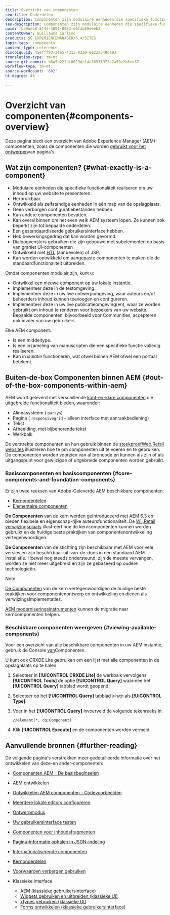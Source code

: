 ```yaml
---
title: Overzicht van componenten
seo-title: Onderdelen
description: Componenten zijn modulaire eenheden die specifieke functionaliteit realiseren om uw inhoud op uw website weer te geven
seo-description: Componenten zijn modulaire eenheden die specifieke functionaliteit realiseren om uw inhoud op uw website weer te geven
uuid: fb39aeb8-8f43-4091-8083-ebfab89e6e63
contentOwner: Guillaume Carlino
products: SG_EXPERIENCEMANAGER/6.4/SITES
topic-tags: components
content-type: reference
discoiquuid: 45efff93-2fe5-4313-83a0-0e23a540da93
translation-type: tm+mt
source-git-commit: b6a5b222bf6629dc14a16531972a2a50e2b5ed37
workflow-type: tm+mt
source-wordcount: '602'
ht-degree: 4%

---
```



# Overzicht van componenten{#components-overview}

Deze pagina biedt een overzicht van Adobe Experience Manager (AEM)-componenten, zoals de componenten die worden [gebruikt voor het ontwerpen](/help/sites-authoring/default-components-foundation.md)van pagina&#39;s.

## Wat zijn componenten? {#what-exactly-is-a-component}

* Modulaire eenheden die specifieke functionaliteit realiseren om uw inhoud op uw website te presenteren.
* Herbruikbaar.
* Ontwikkeld als zelfstandige eenheden in één map van de opslagplaats.
* Geen verborgen configuratiebestanden hebben.
* Kan andere componenten bevatten.
* Kan overal binnen om het even welk AEM systeem lopen. Ze kunnen ook beperkt zijn tot bepaalde onderdelen.
* Een gestandaardiseerde gebruikersinterface hebben.
* Heb bewerkingsgedrag dat kan worden gevormd.
* Dialoogvensters gebruiken die zijn gebouwd met subelementen op basis van graniet UI-componenten
* Ontwikkeld met [HTL](https://helpx.adobe.com/experience-manager/htl/user-guide.html) (aanbevolen) of JSP.
* Kan worden ontwikkeld om aangepaste componenten te maken die de standaardfunctionaliteit uitbreiden.

Omdat componenten modulair zijn, kunt u:

* Ontwikkel een nieuwe component op uw lokale instantie.
* Implementeer deze in de testomgeving.
* Implementeer deze in uw live ontwerpomgeving, waar auteurs en/of beheerders inhoud kunnen toevoegen en configureren.
* Implementeer deze in uw live publicatieomgeving(en), waar ze worden gebruikt om inhoud te renderen voor bezoekers van uw website. Bepaalde componenten, bijvoorbeeld voor Communities, accepteren ook invoer van uw gebruikers.

Elke AEM component:

* Is een middeltype.
* Is een inzameling van manuscripten die een specifieke functie volledig realiseren.
* Kan in *isolatie* functioneren, wat ofwel binnen AEM ofwel een portaal betekent.

## Buiten-de-box Componenten binnen AEM {#out-of-the-box-components-within-aem}

AEM wordt geleverd met verschillende [kant-en-klare componenten](/help/sites-authoring/default-components.md) die uitgebreide functionaliteit bieden, waaronder:

* Alineasysteem ( `parsys`)
* Pagina ( `responsivegrid` - alleen interface met aanraakbediening)
* Tekst
* Afbeelding, met bijbehorende tekst
* Werkbalk

De verstrekte componenten en hun gebruik binnen de [steekproefWeb.Retail websites](/help/sites-developing/we-retail.md) illustreren hoe te om componenten uit te voeren en te gebruiken. De componenten worden voorzien van al broncode en kunnen als zijn of als uitgangspunt voor gewijzigde of uitgebreide componenten worden gebruikt.

### Basiscomponenten en basiscomponenten {#core-components-and-foundation-components}

Er zijn twee reeksen van Adobe-Geleverde AEM beschikbare componenten:

* [Kernonderdelen](https://docs.adobe.com/content/help/en/experience-manager-core-components/using/introduction.html)
* [Elementaire componenten](/help/sites-authoring/default-components-foundation.md)

**De Componenten** van de kern werden geïntroduceerd met AEM 6.3 en bieden flexibele en eigenschap-rijke auteursfunctionaliteit. De [Wij.Retail verwijzingsplaats](/help/sites-developing/we-retail.md) illustreert hoe de kerncomponenten kunnen worden gebruikt en de huidige beste praktijken van componentenontwikkeling vertegenwoordigen.

**De Componenten** van de stichting zijn beschikbaar met AEM voor vele versies en zijn beschikbaar uit-van-de-doos in een standaard AEM installatie. Hoewel nog steeds ondersteund, zijn de meeste vervangen, worden ze niet meer uitgebreid en zijn ze gebaseerd op oudere technologieën.

>[!NOTE]
>
>[De Componenten](https://docs.adobe.com/content/help/en/experience-manager-core-components/using/introduction.html) van de kern vertegenwoordigen de huidige beste praktijken voor componentenontwerp en ontwikkeling en dienen als verwijzingsimplementaties.
>
>[AEM moderniseringsinstrumenten](modernization-tools.md) kunnen de migratie naar kerncomponenten helpen.

### Beschikbare componenten weergeven {#viewing-available-components}

Voor een overzicht van alle beschikbare componenten in uw AEM instantie, gebruik de Console [van](/help/sites-authoring/default-components-console.md)Componenten.

U kunt ook CRXDE Lite gebruiken om een lijst met alle componenten in de opslagplaats op te halen.

1. Selecteer in **[!UICONTROL CRXDE Lite]** de werkbalk vervolgens **[!UICONTROL Tools]** de optie **[!UICONTROL Query]** waarmee het **[!UICONTROL Query]** tabblad wordt geopend.

1. Selecteer op het **[!UICONTROL Query]** tabblad `XPath` als **[!UICONTROL Type]**.

1. Voer in het **[!UICONTROL Query]** invoerveld de volgende tekenreeks in:

   `//element(*, cq:Component)`

1. Klik **[!UICONTROL Execute]** en de componenten worden vermeld.

## Aanvullende bronnen {#further-reading}

De volgende pagina&#39;s verstrekken meer gedetailleerde informatie over het ontwikkelen van deze-en ander-componenten:

* [Componenten AEM - De basisbeginselen](/help/sites-developing/components-basics.md)
* [AEM ontwikkelen](/help/sites-developing/developing-components.md)
* [Ontwikkelen AEM componenten - Codevoorbeelden](/help/sites-developing/developing-components-samples.md)
* [Meerdere lokale editors configureren](/help/sites-developing/multiple-inplace-editors.md)
* [Ontwerpmodus](/help/sites-developing/developer-mode.md)
* [Uw gebruikersinterface testen](/help/sites-developing/hobbes.md)
* [Componenten voor inhoudsfragmenten](/help/sites-developing/components-content-fragments.md)
* [Pagina-informatie ophalen in JSON-indeling](/help/sites-developing/pageinfo.md)
* [Internationaliserende componenten](/help/sites-developing/i18n.md)
* [Kernonderdelen](https://docs.adobe.com/content/help/en/experience-manager-core-components/using/introduction.html)
* [Voorwaarden verbergen gebruiken](/help/sites-developing/hide-conditions.md)
* Klassieke interface

   * [AEM (klassieke gebruikersinterface)](/help/sites-developing/developing-components-classic.md)
   * [Widgets gebruiken en uitbreiden (klassieke UI)](/help/sites-developing/widgets.md)
   * [xtypes gebruiken (klassieke UI)](/help/sites-developing/xtypes.md)
   * [Forms ontwikkelen (klassieke gebruikersinterface)](/help/sites-developing/developing-forms.md)

